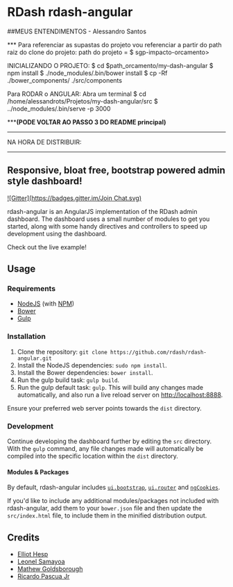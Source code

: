 # RDash rdash-angular
##MEUS ENTENDIMENTOS - Alessandro Santos

*** Para referenciar as supastas do projeto vou referenciar a partir do path raiz do clone do projeto: 
path do projeto = $ sgp-impacto-orcamento>

INICIALIZANDO O PROJETO:
$ cd $path_orcamento/my-dash-angular
$ npm install
$ ./node_modules/.bin/bower install
$ cp -Rf ./bower_components/ ./src/components


Para RODAR o ANGULAR:
Abra um terminal
$ cd /home/alessandrots/Projetos/my-dash-angular/src
$ ../node_modules/.bin/serve -p 3000


***<b>(PODE VOLTAR AO PASSO 3 DO README principal)</b>

*********************************************************************************************************************
NA HORA DE DISTRIBUIR:
<!-- 
    Na hora de distribuir tem que fazer o seguinte na raiz da pasta ($ xxxx/rdash-teste):
    1) Apagar a pasta de build:
      rm -Rf dist/

    2) apagar o arquivo minificado de produção
      rm -Rf dashboard.min.js 

    3) comentar as linhas de script abaixo: da module.js até a widget.js
    
    4) Liberar a linha do dashboard.min.js

    5) gerar o build ($path_orcamento/my-dash-angular)
      ./node_modules/.bin/gulp build

    6) copiar o arquivo minificado da pasta dist para a pasta js para fazer um teste final  
       cp dist/js/dashboard.min.js .
-->

 <!--  --> <script type="text/javascript" src="js/dashboard.min.js"></script>

  <!-- Custom Scripts -->
  <script type="text/javascript" src="js/module.js"></script>
  <script type="text/javascript" src="js/routes.js"></script>
  <script type="text/javascript" src="js/controllers/master-ctrl.js"></script>
  <script type="text/javascript" src="js/controllers/alert-ctrl.js"></script>
  
  <script type="text/javascript" src="js/directives/loading.js"></script>
  <script type="text/javascript" src="js/directives/widget-body.js"></script>
  <script type="text/javascript" src="js/directives/widget-footer.js"></script>
  <script type="text/javascript" src="js/directives/widget-header.js"></script>
  <script type="text/javascript" src="js/directives/widget.js"></script>



*********************************************************************************************************************

## Responsive, bloat free, bootstrap powered admin style dashboard!
[![Gitter](https://badges.gitter.im/Join Chat.svg)](https://gitter.im/rdash/rdash-angular?utm_source=badge&utm_medium=badge&utm_campaign=pr-badge&utm_content=badge)

rdash-angular is an AngularJS implementation of the RDash admin dashboard. The dashboard uses a small number of modules to get you started, along with some handy directives and controllers to speed up development using the dashboard.

Check out the live example!

## Usage
### Requirements
* [NodeJS](http://nodejs.org/) (with [NPM](https://www.npmjs.org/))
* [Bower](http://bower.io)
* [Gulp](http://gulpjs.com)

### Installation
1. Clone the repository: `git clone https://github.com/rdash/rdash-angular.git`
2. Install the NodeJS dependencies: `sudo npm install`.
3. Install the Bower dependencies: `bower install`.
4. Run the gulp build task: `gulp build`.
5. Run the gulp default task: `gulp`. This will build any changes made automatically, and also run a live reload server on [http://localhost:8888](http://localhost:8888).

Ensure your preferred web server points towards the `dist` directory.

### Development
Continue developing the dashboard further by editing the `src` directory. With the `gulp` command, any file changes made will automatically be compiled into the specific location within the `dist` directory.

#### Modules & Packages
By default, rdash-angular includes [`ui.bootstrap`](http://angular-ui.github.io/bootstrap/), [`ui.router`](https://github.com/angular-ui/ui-router) and [`ngCookies`](https://docs.angularjs.org/api/ngCookies). 

If you'd like to include any additional modules/packages not included with rdash-angular, add them to your `bower.json` file and then update the `src/index.html` file, to include them in the minified distribution output.

## Credits
* [Elliot Hesp](https://github.com/Ehesp)
* [Leonel Samayoa](https://github.com/lsamayoa)
* [Mathew Goldsborough](https://github.com/mgoldsborough)
* [Ricardo Pascua Jr](https://github.com/rdpascua)